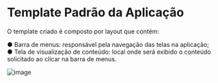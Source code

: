 # Template Padrão da Aplicação

O template criado é composto por layout que contém:

●  Barra de menus: responsável pela navegação das telas na aplicação; <br>
● Tela de visualização de conteúdo: local onde será exibido o conteúdo solicitado ao clicar na barra de menus.


![image](https://github.com/ICEI-PUC-Minas-PMV-ADS/pmv-ads-2023-1-e2-proj-int-t1-pmv-ads-2023-1-e2-proj-int-t1-CEV/assets/106809153/bc406e19-8247-4208-add3-886e9b9ceb46)



